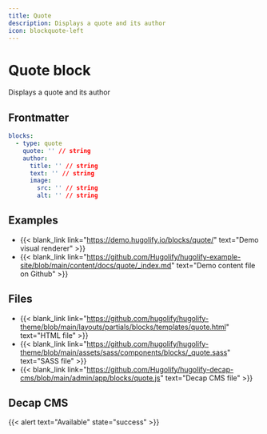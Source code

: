 ```yaml
---
title: Quote
description: Displays a quote and its author
icon: blockquote-left
---
```


# Quote block

Displays a quote and its author

## Frontmatter

```yml
blocks:
  - type: quote
    quote: '' // string
    author:
      title: '' // string
      text: '' // string
      image:
        src: '' // string
        alt: '' // string
```

## Examples

- {{< blank_link link="https://demo.hugolify.io/blocks/quote/" text="Demo visual renderer" >}}
- {{< blank_link link="https://github.com/Hugolify/hugolify-example-site/blob/main/content/docs/quote/_index.md" text="Demo content file on Github" >}}

## Files

- {{< blank_link link="https://github.com/hugolify/hugolify-theme/blob/main/layouts/partials/blocks/templates/quote.html" text="HTML file" >}}
- {{< blank_link link="https://github.com/hugolify/hugolify-theme/blob/main/assets/sass/components/blocks/_quote.sass" text="SASS file" >}}
- {{< blank_link link="https://github.com/Hugolify/hugolify-decap-cms/blob/main/admin/app/blocks/quote.js" text="Decap CMS file" >}}

## Decap CMS

{{< alert text="Available" state="success" >}}
